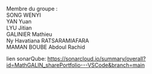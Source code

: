 Membre du groupe : <br>
SONG WENYI <br>
YAN Yuan <br>
LYU Jitian <br>
GALINIER Mathieu <br>
Ny Havatiana RATSARAMIAFARA <br>
MAMAN BOUBE Abdoul Rachid <br>


lien sonarQube: https://sonarcloud.io/summary/overall?id=MathGALIN_sharePortfolio---VSCode&branch=main
